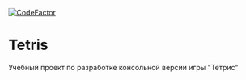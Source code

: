 [![CodeFactor](https://www.codefactor.io/repository/github/itstep-vrn/tetris/badge)](https://www.codefactor.io/repository/github/itstep-vrn/tetris)

# Tetris
Учебный проект по разработке консольной версии игры "Тетрис"

